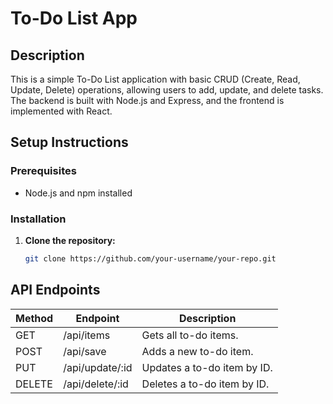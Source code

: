 # To-Do List App

## Description
This is a simple To-Do List application with basic CRUD (Create, Read, Update, Delete) operations, allowing users to add, update, and delete tasks. The backend is built with Node.js and Express, and the frontend is implemented with React.

## Setup Instructions

### Prerequisites
- Node.js and npm installed

### Installation
1. **Clone the repository:**
   ```bash
   git clone https://github.com/your-username/your-repo.git

## API Endpoints
| Method | Endpoint           | Description                      |
|--------|---------------------|----------------------------------|
| GET    | /api/items         | Gets all to-do items.           |
| POST   | /api/save          | Adds a new to-do item.          |
| PUT    | /api/update/:id    | Updates a to-do item by ID.     |
| DELETE | /api/delete/:id    | Deletes a to-do item by ID.     |